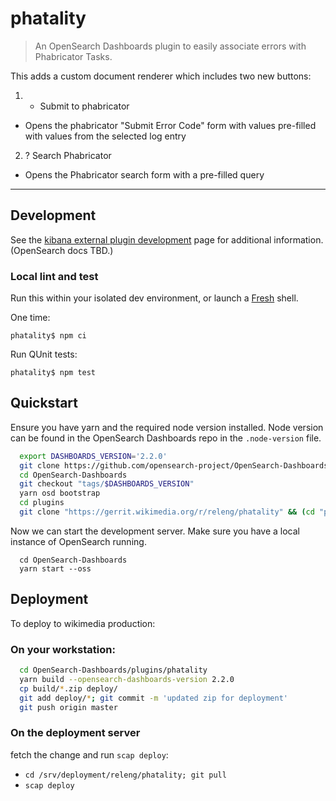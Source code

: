 # phatality

> An OpenSearch Dashboards plugin to easily associate errors with Phabricator Tasks.

This adds a custom document renderer which includes two new buttons:

1. + Submit to phabricator
 * Opens the phabricator "Submit Error Code" form with values
   pre-filled with values from the selected log entry
2. ? Search Phabricator
 * Opens the Phabricator search form with a pre-filled query

---

## Development

See the [kibana external plugin development](https://www.elastic.co/guide/en/kibana/current/external-plugin-development.html) page for additional information.  (OpenSearch docs TBD.)

### Local lint and test

Run this within your isolated dev environment, or launch a [Fresh](https://gerrit.wikimedia.org/g/fresh/) shell.

One time:

```
phatality$ npm ci
```

Run QUnit tests:

```
phatality$ npm test
```

## Quickstart

Ensure you have yarn and the required node version installed.  Node version can be found in the OpenSearch Dashboards repo in the `.node-version` file.

```bash
  export DASHBOARDS_VERSION='2.2.0'
  git clone https://github.com/opensearch-project/OpenSearch-Dashboards.git
  cd OpenSearch-Dashboards
  git checkout "tags/$DASHBOARDS_VERSION"
  yarn osd bootstrap
  cd plugins
  git clone "https://gerrit.wikimedia.org/r/releng/phatality" && (cd "phatality" && mkdir -p .git/hooks && curl -Lo `git rev-parse --git-dir`/hooks/commit-msg https://gerrit.wikimedia.org/r/tools/hooks/commit-msg; chmod +x `git rev-parse --git-dir`/hooks/commit-msg)
```

Now we can start the development server.  Make sure you have a local instance of OpenSearch running.
```
  cd OpenSearch-Dashboards
  yarn start --oss
```

## Deployment

To deploy to wikimedia production:

### On your workstation:
```bash
  cd OpenSearch-Dashboards/plugins/phatality
  yarn build --opensearch-dashboards-version 2.2.0
  cp build/*.zip deploy/
  git add deploy/*; git commit -m 'updated zip for deployment'
  git push origin master
```

### On the deployment server

 fetch the change and run `scap deploy`:

- `cd /srv/deployment/releng/phatality; git pull`
- `scap deploy`

